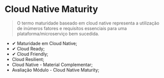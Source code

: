 # Cloud Native Maturity
> O termo maturidade baseado em cloud native representa a utilização de inúmeros fatores e requisitos essenciais para uma plataforma/microserviço bem sucedida.

- ✔ Maturidade em Cloud Native;
-  ✔ Cloud Ready;
-  ✔ Cloud Friendly;
- Cloud Resilient;
- Cloud Native - Material Complementar;
- Avaliação Módulo - Cloud Native Maturity;